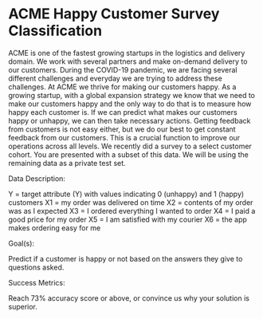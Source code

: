 # ACME Happy Customer Survey Classification
ACME is one of the fastest growing startups in the logistics and delivery domain. We work with several partners and make on-demand delivery to our customers. 
During the COVID-19 pandemic, we are facing several different challenges and everyday we are trying to address these challenges. At ACME we thrive for making 
our customers happy. As a growing startup, with a global expansion strategy we know that we need to make our customers happy and the only way to do that is 
to measure how happy each customer is. If we can predict what makes our customers happy or unhappy, we can then take necessary actions.  Getting feedback from 
customers is not easy either, but we do our best to get constant feedback from our customers. This is a crucial function to improve our operations across all 
levels.  We recently did a survey to a select customer cohort. You are presented with a subset of this data. We will be using the remaining data as a private 
test set.

Data Description:

Y = target attribute (Y) with values indicating 0 (unhappy) and 1 (happy) customers
X1 = my order was delivered on time
X2 = contents of my order was as I expected
X3 = I ordered everything I wanted to order
X4 = I paid a good price for my order
X5 = I am satisfied with my courier
X6 = the app makes ordering easy for me

Goal(s):

Predict if a customer is happy or not based on the answers they give to questions asked.

Success Metrics:

Reach 73% accuracy score or above, or convince us why your solution is superior.
